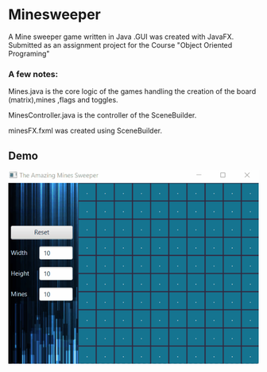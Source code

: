 # Minesweeper
A Mine sweeper game written in Java .GUI was created with JavaFX. 
Submitted as an assignment project for the Course "Object Oriented Programing"
### A few notes:
Mines.java is the core logic of the games handling the creation of the board (matrix),mines ,flags and toggles.

MinesController.java is the controller of the SceneBuilder.

minesFX.fxml was created using SceneBuilder.

## Demo
![mineGif](https://github.com/rsCode1/Minesweeper/blob/fcf78221eb9c4fd2695ea686e538aa6e9d881787/MineSweeper.gif)
